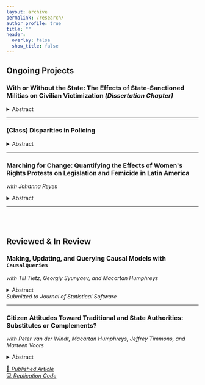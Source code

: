 ```yaml
---
layout: archive
permalink: /research/
author_profile: true
title: ""
header:
  overlay: false
  show_title: false
---
```



## Ongoing Projects

### With or Without the State: The Effects of State-Sanctioned Militias on Civilian Victimization _(Dissertation Chapter)_
<details><summary>Abstract</summary>
This chapter examines how the legalization of militias shapes levels of violence against civilians during civil conflict. Drawing on original data from Colombia’s Convivir program—a state initiative that authorized civilian groups to support counterinsurgency efforts—I investigate whether legal recognition affects how militias behave and how civilians experience violence. I argue that legalization alters wartime dynamics through three implicit mechanisms: it makes militias more legible to the state, enables greater regulation of their actions, and signals legitimacy to civilians, especially local elites. These mechanisms generate testable expectations about the relationship between legalization and levels of civilian victimization, elite participation, and insurgent violence. Using municipal-level data on violence and militia presence, I provide  estimates of the effects of legalization using the Sun and Abraham (2021) estimator. Findings suggest that legalization may reduce guerrilla violence.
</details>

---

### (Class) Disparities in Policing
<details><summary>Abstract</summary>
This paper proposes a game-theoretic model to explain class-based disparities in police violence, emphasizing how unequal access to judicial institutions shapes citizen-police interactions and the spatial distribution of officer behavior. Unlike existing accounts of taste-based or statistical discrimination, this model highlights how structural inequalities in complaint mechanisms lead to a self-reinforcing dynamic: poor citizens, facing higher costs and lower probabilities of success when reporting police misconduct, are less likely to denounce abuse. Anticipating minimal risk of punishment, aggressive officers gravitate toward these areas, while non-aggressive officers prefer wealthier neighborhoods where complaints are more credible. The model yields clear comparative statics and multiple equilibria, showing how institutional design and officer assignment policies can either exacerbate or mitigate these disparities.
</details>

---

### Marching for Change: Quantifying the Effects of Women's Rights Protests on Legislation and Femicide in Latin America  
_with Johanna Reyes_  
<details><summary>Abstract</summary>
Do protests against violence toward women help reduce it, or do they exacerbate it? Over the past 20 years, mass demonstrations with feminist causes have dramatically increased across the region. These movements have advocated for critical legislative changes, including the legalization of abortion and the recognition of femicide as a distinct criminal offense. But how effective are these protests? We analyze their impact both on legislation and on (actual) violence against women. Using an instrumental variable, we provide the first cross-country evaluation of the effects of protest agenda-seeding on femicide and whether these protests directly influence legislation criminalizing violence against women.
</details>

---

<br>
<br>

## Reviewed & In Review

### Making, Updating, and Querying Causal Models with `CausalQueries`  
_with Till Tietz, Georgiy Syunyaev, and Macartan Humphreys_  
<details><summary>Abstract</summary>
The `R` package `CausalQueries`  can be used to make, update, and query causal models defined on binary nodes. Users provide a causal statement of the form `X -> M <- Y; M <-> Y` which is interpreted as a structural causal model over a collection of binary nodes. Then `CausalQueries` allows users to (1) identify the set of principal strata—causal types—required to characterize all possible causal relations between nodes that are consistent with the causal statement; (2) determine a set of parameters needed to characterize distributions over these causal types; (3) update beliefs over distributions of causal types using a `stan` model plus data; and (4) pose a wide range of causal queries of the model, using either the prior distribution, the posterior distribution, or a user-specified candidate vector of parameters.
</details>
<em>Submitted to Journal of Statistical Software</em>

---

### Citizen Attitudes Toward Traditional and State Authorities: Substitutes or Complements?  
_with Peter van der Windt, Macartan Humphreys, Jeffrey Timmons, and Marteen Voors_  
<details><summary>Abstract</summary>
Do citizens view state and traditional authorities as substitutes or complements? Past work has been divided on this question. Some scholars point to competition between attitudes toward these entities, suggesting substitution, whereas others highlight positive correlations, suggesting complementarity. Addressing this question, however, is difficult, as it requires assessing the effects of exogenous changes in the latent valuation of one authority on an individual’s support for another. We show that this quantity—a type of elasticity—cannot be inferred from correlations between support for the two forms of authority. We employ a structural model to estimate this elasticity of substitution using data from 816 villages in the Democratic Republic of Congo and plausibly exogenous rainfall and conflict shocks. Despite prima facie evidence for substitution logics, our model’s outcomes are consistent with complementarity.
</details>

[📄 _Published Article_](https://doi.org/10.1177/0010414018806529)  
[💻 _Replication Code_](http://www.macartan.nyc/methods/code/replication-vdw-h-m-t-v-2018/)
